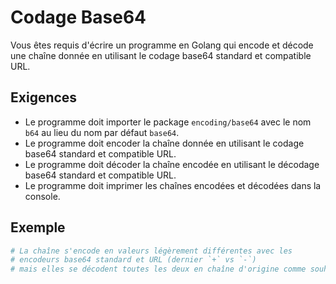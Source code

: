 # Codage Base64

Vous êtes requis d'écrire un programme en Golang qui encode et décode une chaîne donnée en utilisant le codage base64 standard et compatible URL.

## Exigences

- Le programme doit importer le package `encoding/base64` avec le nom `b64` au lieu du nom par défaut `base64`.
- Le programme doit encoder la chaîne donnée en utilisant le codage base64 standard et compatible URL.
- Le programme doit décoder la chaîne encodée en utilisant le décodage base64 standard et compatible URL.
- Le programme doit imprimer les chaînes encodées et décodées dans la console.

## Exemple

```sh
# La chaîne s'encode en valeurs légèrement différentes avec les
# encodeurs base64 standard et URL (dernier `+` vs `-`)
# mais elles se décodent toutes les deux en chaîne d'origine comme souhaité.
```
